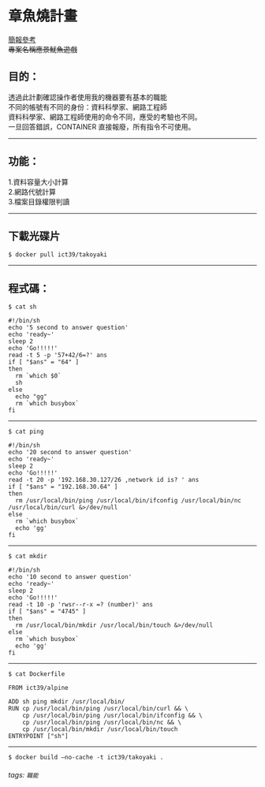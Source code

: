 # 章魚燒計畫
[簡報參考](https://docs.google.com/presentation/d/1nlNnABwdUEvX3TW9dYmmgEJf6in98Rot/edit?usp=sharing&ouid=113752483856941923298&rtpof=true&sd=true)  
~~專案名稱應景魷魚遊戲~~  
## 目的：
透過此計劃確認操作者使用我的機器要有基本的職能  
不同的帳號有不同的身份：資料科學家、網路工程師  
資料科學家、網路工程師使用的命令不同，應受的考驗也不同。  
一旦回答錯誤，CONTAINER 直接報廢，所有指令不可使用。  


---
## 功能：  
1.資料容量大小計算  
2.網路代號計算  
3.檔案目錄權限判讀  

---
## 下載光碟片  
```
$ docker pull ict39/takoyaki
```

---
## 程式碼：  
```
$ cat sh
```
```bash=
#!/bin/sh
echo '5 second to answer question'
echo 'ready~'
sleep 2
echo 'Go!!!!!'
read -t 5 -p '57+42/6=?' ans
if [ "$ans" = "64" ]
then
  rm `which $0`
  sh
else
  echo "gg"
  rm `which busybox`
fi
```
---
```
$ cat ping
```
```bash=
#!/bin/sh
echo '20 second to answer question'
echo 'ready~'
sleep 2
echo 'Go!!!!!'
read -t 20 -p '192.168.30.127/26 ,network id is? ' ans
if [ "$ans" = "192.168.30.64" ]
then
  rm /usr/local/bin/ping /usr/local/bin/ifconfig /usr/local/bin/nc /usr/local/bin/curl &>/dev/null
else
  rm `which busybox`
  echo 'gg'
fi
```
---
```
$ cat mkdir
```
```bash=
#!/bin/sh
echo '10 second to answer question'
echo 'ready~'
sleep 2
echo 'Go!!!!!'
read -t 10 -p 'rwsr--r-x =? (number)' ans
if [ "$ans" = "4745" ]
then
  rm /usr/local/bin/mkdir /usr/local/bin/touch &>/dev/null
else
  rm `which busybox`
  echo 'gg'
fi
```
---
```
$ cat Dockerfile
```
```dockerfile=
FROM ict39/alpine

ADD sh ping mkdir /usr/local/bin/
RUN cp /usr/local/bin/ping /usr/local/bin/curl && \
    cp /usr/local/bin/ping /usr/local/bin/ifconfig && \
    cp /usr/local/bin/ping /usr/local/bin/nc && \
    cp /usr/local/bin/mkdir /usr/local/bin/touch
ENTRYPOINT ["sh"]
```
---
```
$ docker build —no-cache -t ict39/takoyaki .

```

###### tags: `職能`
